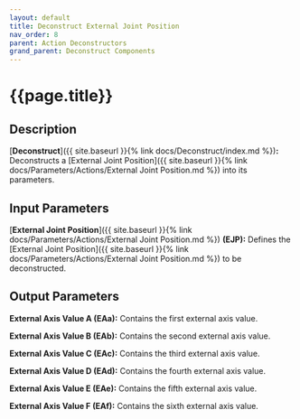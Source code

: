 ```yaml
---
layout: default
title: Deconstruct External Joint Position
nav_order: 8
parent: Action Deconstructors
grand_parent: Deconstruct Components
---
```


# **{{page.title}}**

## **Description**

[**Deconstruct**]({{ site.baseurl }}{% link docs/Deconstruct/index.md %})**:** 
Deconstructs a [External Joint Position]({{ site.baseurl }}{% link docs/Parameters/Actions/External Joint Position.md %}) into its parameters. 

## **Input Parameters**

[**External Joint Position**]({{ site.baseurl }}{% link docs/Parameters/Actions/External Joint Position.md %}) **(EJP):** Defines the [External Joint Position]({{ site.baseurl }}{% link docs/Parameters/Actions/External Joint Position.md %}) to be deconstructed.

## **Output Parameters**

**External Axis Value A (EAa):** Contains the first external axis value.

**External Axis Value B (EAb):** Contains the second external axis value.

**External Axis Value C (EAc):** Contains the third external axis value.

**External Axis Value D (EAd):** Contains the fourth external axis value.

**External Axis Value E (EAe):** Contains the fifth external axis value.

**External Axis Value F (EAf):** Contains the sixth external axis value.

